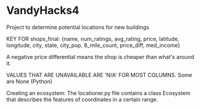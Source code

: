# VandyHacks4
Project to determine potential locations for new buildings

KEY FOR shops_final:
{name, num_ratings, avg_rating, price, latitude, longitude, city, state, city_pop, 8_mile_count, price_diff, med_income}

A negative price differential means the shop is cheaper than what's around it.

VALUES THAT ARE UNAVAILABLE ARE 'N/A' FOR MOST COLUMNS. Some are None (Python)

Creating an ecosystem:
The locationer.py file contains a class Ecosystem that describes the features of coordinates in a certain range.

